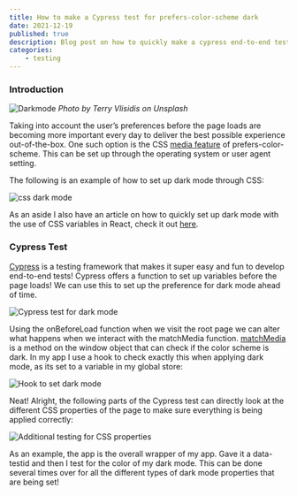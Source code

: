 ```yaml
---
title: How to make a Cypress test for prefers-color-scheme dark
date: 2021-12-19
published: true
description: Blog post on how to quickly make a cypress end-to-end test for checking if the dark mode styles are applied if the user has set prefers-color-scheme dark.
categories:
    - testing
---
```


### Introduction

![Darkmode](https://cdn.hashnode.com/res/hashnode/image/upload/v1639932516028/v5wJOpkTs.jpeg)
_Photo by Terry Vlisidis on Unsplash_

Taking into account the user’s preferences before the page loads are becoming more important every day to deliver the best possible experience out-of-the-box. One such option is the CSS [media feature](https://developer.mozilla.org/en-US/docs/Web/CSS/@media/prefers-color-scheme) of prefers-color-scheme. This can be set up through the operating system or user agent setting.

The following is an example of how to set up dark mode through CSS:

![css dark mode](https://cdn.hashnode.com/res/hashnode/image/upload/v1639932517496/mRPZ2xa-x.png)

As an aside I also have an article on how to quickly set up dark mode with the use of CSS variables in React, check it out [here](https://relatablecode.com/how-to-easily-add-dark-mode-to-a-react-app/).

### Cypress Test

[Cypress](https://www.cypress.io/) is a testing framework that makes it super easy and fun to develop end-to-end tests! Cypress offers a function to set up variables before the page loads! We can use this to set up the preference for dark mode ahead of time.

![Cypress test for dark mode](https://cdn.hashnode.com/res/hashnode/image/upload/v1639932519044/VRNfvk2dP.png)

Using the onBeforeLoad function when we visit the root page we can alter what happens when we interact with the matchMedia function. [matchMedia](https://developer.mozilla.org/en-US/docs/Web/API/Window/matchMedia) is a method on the window object that can check if the color scheme is dark. In my app I use a hook to check exactly this when applying dark mode, as its set to a variable in my global store:

![Hook to set dark mode](https://cdn.hashnode.com/res/hashnode/image/upload/v1639932520659/23Iuuy1e5.png)

Neat! Alright, the following parts of the Cypress test can directly look at the different CSS properties of the page to make sure everything is being applied correctly:

![Additional testing for CSS properties](https://cdn.hashnode.com/res/hashnode/image/upload/v1639932522223/nf_Mu10LyL.png)

As an example, the app is the overall wrapper of my app. Gave it a data-testid and then I test for the color of my dark mode. This can be done several times over for all the different types of dark mode properties that are being set!
